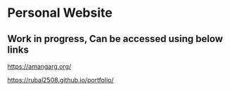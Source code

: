 # Personal Website

## Work in progress, Can be accessed using below links

https://amangarg.org/

https://rubal2508.github.io/portfolio/


